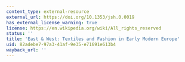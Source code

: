 ```yaml
---
content_type: external-resource
external_url: https://doi.org/10.1353/jsh.0.0019
has_external_license_warning: true
license: https://en.wikipedia.org/wiki/All_rights_reserved
status: ''
title: 'East & West: Textiles and Fashion in Early Modern Europe'
uid: 82adebe7-97a3-41af-9e35-e71691e613b4
wayback_url: ''
---
```

